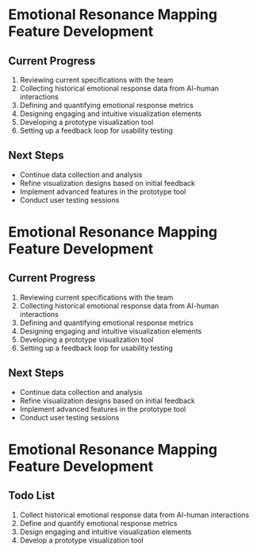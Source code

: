 

# Emotional Resonance Mapping Feature Development

## Current Progress
1. Reviewing current specifications with the team
2. Collecting historical emotional response data from AI-human interactions
3. Defining and quantifying emotional response metrics
4. Designing engaging and intuitive visualization elements
5. Developing a prototype visualization tool
6. Setting up a feedback loop for usability testing

## Next Steps
- Continue data collection and analysis
- Refine visualization designs based on initial feedback
- Implement advanced features in the prototype tool
- Conduct user testing sessions

# Emotional Resonance Mapping Feature Development

## Current Progress
1. Reviewing current specifications with the team
2. Collecting historical emotional response data from AI-human interactions
3. Defining and quantifying emotional response metrics
4. Designing engaging and intuitive visualization elements
5. Developing a prototype visualization tool
6. Setting up a feedback loop for usability testing

## Next Steps
- Continue data collection and analysis
- Refine visualization designs based on initial feedback
- Implement advanced features in the prototype tool
- Conduct user testing sessions

# Emotional Resonance Mapping Feature Development

## Todo List
1. Collect historical emotional response data from AI-human interactions
2. Define and quantify emotional response metrics
3. Design engaging and intuitive visualization elements
4. Develop a prototype visualization tool